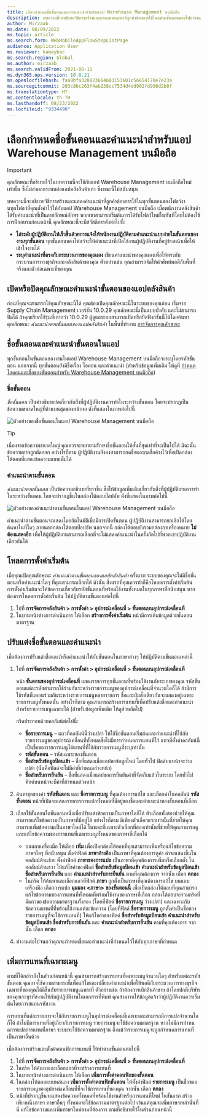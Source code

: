 ```yaml
---
title: เลือกกำหนดชื่อขั้นตอนและคำแนะนำสำหรับแอป Warehouse Management บนมือถือ
description: บทความนี้จะอธิบายวิธีการสร้างและแสดงคําแนะนําที่ลูกค้าต้องการใช้ในแต่ละขั้นตอนของโฟลว์งานแต่ละโฟลว์ที่คุณตั้งค่าไว้ให้กับแอป Warehouse Management บนมือถือ
author: Mirzaab
ms.date: 08/09/2022
ms.topic: article
ms.search.form: WHSMobileAppFlowStepListPage
audience: Application User
ms.reviewer: kamaybac
ms.search.region: Global
ms.author: mirzaab
ms.search.validFrom: 2021-08-11
ms.dyn365.ops.version: 10.0.21
ms.openlocfilehash: faa9bfa320823664603153601c56654170e7e23a
ms.sourcegitcommit: 203c8bc263f4ab238cc7534d4dd902fd996d2b0f
ms.translationtype: HT
ms.contentlocale: th-TH
ms.lasthandoff: 08/23/2022
ms.locfileid: "9334490"
---
```

# <a name="customize-step-titles-and-instructions-for-the-warehouse-management-mobile-app"></a>เลือกกำหนดชื่อขั้นตอนและคำแนะนำสำหรับแอป Warehouse Management บนมือถือ

> [!IMPORTANT]
> คุณลักษณะที่อธิบายไว้ในบทความนี้จะใช้กับแอป Warehouse Management บนมือถือใหม่เท่านั้น ซึ่งไม่ส่งผลกระทบต่อแอปคลังสินค้าเก่า ซึ่งขณะนี้ไม่สนับสนุน

บทความนี้จะอธิบายวิธีการสร้างและแสดงคําแนะนําที่ลูกค้าต้องการใช้ในทุกขั้นตอนของโฟลว์งานทุกโฟลว์ที่คุณตั้งค่าไว้ให้กับแอป Warehouse Management บนมือถือ เมื่อพนักงานคลังสินค้าได้รับคําแนะนําที่เป็นลายลักษณ์อักษร พวกเขาสามารถเริ่มต้นการได้รับโฟลว์ใหม่ในทันทีโดยไม่ต้องใช้การฝึกอบรมก่อนหน้านี้ คุณลักษณะนี้จะมีสวัสดิการดังต่อไปนี้:

- **ไล่ระดับผู้ปฏิบัติงานให้เร็วขึ้นด้วยการแจ้งให้พนักงานปฏิบัติตามคําแนะนําแบบง่ายในขั้นตอนของงานทุกขั้นตอน** ทุกขั้นตอนของโฟลว์จะให้คําแนะนําที่เปิดใช้งานผู้ปฏิบัติงานที่อยู่ข้างหน้าเพื่อให้เข้าใจงานได้
- **ระบุคําแนะนําที่ตรงกับกระบวนการของคุณเอง** เขียนคําแนะนําของคุณเองเพื่อให้ตรงกับกระบวนการทางธุรกิจและคลังสินค้าของคุณ ตัวอย่างเช่น คุณสามารถจัดให้คำศัพท์พอดีกับพื้นที่จริงและตัวย่อเฉพาะที่ของคุณ

## <a name="turn-the-warehouse-app-step-instructions-feature-on-or-off"></a>เปิดหรือปิดคุณลักษณะคําแนะนําขั้นตอนของแอปคลังสินค้า

ก่อนที่คุณจะสามารถใช้คุณลักษณะนี้ได้ คุณต้องเปิดคุณลักษณะนี้ในระบบของคุณก่อน เริ่มจาก Supply Chain Management เวอร์ชัน 10.0.29 คุณลักษณะนี้เป็นแบบบังคับ และไม่สามารถปิดได้ ถ้าคุณเรียกใช้รุ่นที่เก่ากว่า 10.0.29 ผู้ดูแลระบบสามารถเปิดหรือปิดฟังก์ชันนี้ได้โดยค้นหาคุณลักษณะ *คำแนะนำตามขั้นตอนของแอปคลังสินค้า* ในพื้นที่ทำงาน [การจัดการคุณลักษณะ](../../fin-ops-core/fin-ops/get-started/feature-management/feature-management-overview.md)

## <a name="step-titles-and-step-instructions-in-the-app"></a>ชื่อขั้นตอนและคําแนะนําขั้นตอนในแอป

ทุกขั้นตอนในขั้นตอนของงานในแอป Warehouse Management บนมือถือจะระบุโดยรหัสขั้นตอน นอกจากนี้ ทุกขั้นตอนยังมีชื่อเรื่อง ไอคอน และคําแนะนํา (สำหรับข้อมูลเพิ่มเติม ให้ดูที่ [กําหนดไอคอนและชื่อของขั้นตอนสำหรับ Warehouse Management บนมือถือ](step-icons-titles.md))

### <a name="step-titles"></a>ชื่อขั้นตอน

*ชื่อขั้นตอน* เป็นคำอธิบายย่อเกี่ยวกับสิ่งที่ผู้ปฏิบัติงานควรทำในระหว่างขั้นตอน โดยจะปรากฏเป็นข้อความขนาดใหญ่ที่ด้านบนสุดของหน้าจอ ดังที่แสดงในภาพต่อไปนี้

![ตัวอย่างของชื่อขั้นตอนในแอป Warehouse Management บนมือถือ](media/wma-step-title.png "ตัวอย่างของชื่อขั้นตอนในแอป Warehouse Management บนมือถือ")

> [!TIP]
> เนื่องจากข้อความขนาดใหญ่ คุณควรจะพยายามรักษาชื่อขั้นตอนให้สั้นที่สุดเท่าที่จะเป็นไปได้ มิฉะนั้นข้อความอาจถูกตัดออก อย่างไรก็ตาม ผู้ปฏิบัติงานยังคงสามารถกดชื่อและกดชื่อค้างไว้เพื่อเปิดกล่องโต้ตอบที่แสดงข้อความแบบเต็มได้

### <a name="step-instructions"></a>คำแนะนำตามขั้นตอน

*คำแนะนำตามขั้นตอน* เป็นข้อความอธิบายที่ยาวขึ้น ซึ่งให้ข้อมูลเพิ่มเติมเกี่ยวกับสิ่งที่ผู้ปฏิบัติงานควรทำในระหว่างขั้นตอน โดยจะปรากฏขึ้นในกล่องโต้ตอบป๊อปอัพ ดังที่แสดงในภาพต่อไปนี้

![ตัวอย่างของคำแนะนำตามขั้นตอนในแอป Warehouse Management บนมือถือ](media/wma-step-instructions.png "ตัวอย่างของคำแนะนำตามขั้นตอนในแอป Warehouse Management บนมือถือ")

คำแนะนำตามขั้นตอนจะแสดงโดยอัตโนมัติเมื่อมีการเปิดขั้นตอน ผู้ปฏิบัติงานสามารถยกเลิกได้โดยค้นหาในที่ใดๆ ภายนอกกล่องโต้ตอบป๊อปอัพ นอกจากนี้ กล่องโต้ตอบยังรวมกล่องกาเครื่องหมาย **ไม่ต้องแสดงอีก** เพื่อให้ผู้ปฏิบัติงานสามารถเลือกที่จะไม่แสดงคำแนะนำในครั้งถัดไปที่พวกเขาปฏิบัติงานเดียวกันได้

## <a name="load-the-default-setup"></a>โหลดการตั้งค่าเริ่มต้น

เมื่อคุณเปิดคุณลักษณะ *คําแนะนําตามขั้นตอนของแอปคลังสินค้า* ครั้งแรก ระบบของคุณจะไม่มีชื่อขั้นตอนหรือคําแนะนําใดๆ ที่คุณสามารถเลือกได้ ดังนั้น สิ่งแรกที่คุณควรทำก็คือโหลดการตั้งค่าเริ่มต้น การตั้งค่าเริ่มต้นจะให้ข้อความเกี่ยวกับรหัสขั้นตอนที่พร้อมใช้งานทั้งหมดในทุกภาษาที่สนับสนุน หากต้องการโหลดการตั้งค่าเริ่มต้น ให้ปฏิบัติตามขั้นตอนต่อไปนี้

1. ไปที่ **การจัดการคลังสินค้า \> การตั้งค่า \> อุปกรณ์เคลื่อนที่ \> ขั้นตอนบนอุปกรณ์เคลื่อนที่**
1. ในบานหน้าต่างการดำเนินการ ให้เลือก **สร้างการตั้งค่าเริ่มต้น** หน้ามีการเติมข้อมูลด้วยขั้นตอนมาตรฐาน

## <a name="customize-step-titles-and-instructions"></a>ปรับแต่งชื่อขั้นตอนและคําแนะนํา

เมื่อต้องการปรับแต่งชื่อและ/หรือคำแนะนำให้กับขั้นตอนในภาษาต่างๆ ให้ปฏิบัติตามขั้นตอนเหล่านี้

1. ไปที่ **การจัดการคลังสินค้า \> การตั้งค่า \> อุปกรณ์เคลื่อนที่ \> ขั้นตอนบนอุปกรณ์เคลื่อนที่**

    หน้า **ขั้นตอนของอุปกรณ์เคลื่อนที่** แสดงรายการทุกขั้นตอนที่พร้อมใช้งานกับระบบของคุณ รหัสขั้นตอนแต่ละรหัสสามารถใช้ร่วมกันระหว่างรายการเมนูของอุปกรณ์เคลื่อนที่จํานวนใดก็ได้ ถ้ามีการใช้รหัสขั้นตอนร่วมกันระหว่างรายการเมนูหลายรายการ ชื่อและปุ่มสั่งเดียวกันจะแสดงอยู่เฉพาะรายการเมนูทั้งหมดนั้น อย่างไรก็ตาม คุณสามารถสร้างการแทนที่เพื่อปรับแต่งชื่อและคำแนะนำสำหรับรายการเมนูเฉพาะได้ (สำหรับข้อมูลเพิ่มเติม ให้ดูส่วนถัดไป)

    กริดประกอบด้วยคอลัมน์ต่อไปนี้:

    - **ชื่อรายการเมนู** – แถวที่คอลัมน์นี้ว่างเปล่า ให้ใช้ชื่อขั้นตอนเริ่มต้นและคำแนะนำที่ใช้กับรายการเมนูของอุปกรณ์เคลื่อนที่ทั้งหมดซึ่งไม่มีการกําหนดการแทนที่ไว้ แถวที่ตั้งค่าคอลัมน์นี้เป็นชื่อของรายการเมนูได้แทนที่ที่ใช้กับรายการเมนูที่ระบุเท่านั้น
    - **รหัสขั้นตอน** – รหัสเฉพาะของขั้นตอน
    - **ชื่อสำหรับข้อมูลป้อนเข้า** – ชื่อที่แสดงเมื่อแอปขอข้อมูลใหม่ โดยทั่วไป ฟิลด์บนหน้าจะว่างเปล่า (นั่นคือฟิลด์จะไม่มีค่าที่กําหนดล่วงหน้า)
    - **ชื่อสำหรับการยืนยัน** – ชื่อที่แสดงเมื่อแอปขอการยืนยันค่าที่จัดเก็บแล้วในระบบ โดยทั่วไป ฟิลด์บนหน้าจะมีค่าที่กําหนดล่วงหน้า

1. ค้นหาชุดของค่า **รหัสขั้นตอน** และ **ชื่อรายการเมนู** ที่คุณต้องการแก้ไข และเลือกค่าในคอลัมน์ **รหัสขั้นตอน** หน้าที่เปิดจะแสดงรายการการแปลทั้งหมดที่มีอยู่ของชื่อและคำแนะนำของขั้นตอนที่เลือก
1. เลือกใช้ขั้นตอนใดขั้นตอนหนึ่งเพื่อปรับแต่งข้อความเป็นภาษาใดก็ได้ ตัวเลือกทั้งสองช่วยให้คุณสามารถแก้ไขข้อความเป็นภาษาที่มีอยู่ได้ อย่างไรก็ตาม มีเพียงตัวเลือกแรกเท่านั้นที่ช่วยให้คุณสามารถเพิ่มข้อความเป็นภาษาใหม่ได้ ในขณะที่เฉพาะตัวเลือกที่สองเท่านั้นที่ช่วยให้คุณสามารถดูและแก้ไขข้อความของการแทนที่เฉพาะเมนูทั้งหมดของภาษาที่เลือกได้

    - บนแถบเครื่องมือ ให้เลือก **เพิ่ม** เพื่อเปิดกล่องโต้ตอบที่คุณสามารถเพิ่มหรือแก้ไขข้อความภาษาใดๆ ที่สนับสนุน ตั้งค่าฟิลด์ **ภาษาอ้างอิง** เป็นภาษาที่คุณต้องการดูค่า ค่าจะแสดงขึ้นในคอลัมน์ด้านซ้าย ตั้งค่าฟิลด์ **ภาษาของการแปล** เป็นภาษาที่คุณต้องการเพิ่มหรือเลือกตั้ง ในคอลัมน์ด้านขวา ให้แก้ไขค่าของฟิลด์ **ชื่อสำหรับข้อมูลป้อนเข้า** **คำแนะนำสำหรับข้อมูลป้อนเข้า** **ชื่อสำหรับการยืนยัน** และ **คำแนะนำสำหรับการยืนยัน** ตามที่คุณต้องการ จากนั้น เลือก **ตกลง**
    - ในกริด ให้ค้นหาและเลือกแถวที่ฟิลด์ **ภาษา** ถูกตั้งเป็นภาษาที่คุณต้องการแก้ไข บนแถบเครื่องมือ เลือกการแปล **มุมมอง &lt;ภาษา&gt; ของขั้นตอนนี้** เพื่อเปิดกล่องโต้ตอบที่คุณสามารถแก้ไขข้อความของการแทนที่ทั้งหมดที่พร้อมใช้งานของภาษาที่เลือก กล่องโต้ตอบจะรวมกริดที่มีแถวของข้อความมาตรฐานทั้งสอง (โดยที่ฟิลด์ **ชื่อรายการเมนู** ว่างเปล่า) และเฉพาะกับข้อความแทนที่ที่พร้อมใช้งานแต่ละข้อความ (โดยที่ฟิลด์ **ชื่อรายการเมนู** ถูกตั้งค่าเป็นชื่อของรายการเมนูที่จะใช้การแทนที่) ให้แก้ไขค่าของฟิลด์ **ชื่อสำหรับข้อมูลป้อนเข้า** **คำแนะนำสำหรับข้อมูลป้อนเข้า** **ชื่อสำหรับการยืนยัน** และ **คำแนะนำสำหรับการยืนยัน** ตามที่คุณต้องการ จากนั้น เลือก **ตกลง**

1. ทำงานต่อไปจนกว่าคุณจะกําหนดชื่อและคำแนะนำที่กําหนดไว้ให้กับทุกภาษาที่กําหนด

## <a name="add-menu-specific-overrides"></a>เพิ่มการแทนที่เฉพาะเมนู

ตามที่ได้กล่าวถึงในส่วนก่อนหน้านี้ คุณสามารถสร้างการแทนที่เฉพาะเมนูจํานวนใดๆ สำหรับแต่ละรหัสขั้นตอน คุณอาจใช้ความสามารถนี้เพื่อแก้ไขและเปลี่ยนคำแนะนำเพื่อให้พอดีกับกระบวนการทางธุรกิจเฉพาะที่ของคุณได้ดีขึ้นกับรายการเมนูเฉพาะที่ ตัวอย่างเช่น ถ้าต้องการเบิกสินค้าขาย ถ้าโดยปกติบริษัทของคุณระบุรหัสงานให้กับผู้ปฏิบัติงานในเอกสารที่พิมพ์ คุณสามารถให้ข้อมูลแจ้งว่าผู้ปฏิบัติงานควรเริ่มต้นโดยการสแกนรหัสงาน

การแทนที่แต่ละรายการจะใช้กับรายการเมนูในอุปกรณ์เคลื่อนที่เฉพาะและสามารถมีการแปลจํานวนใดก็ได้ ถ้าไม่มีการแทนที่อยู่เกี่ยวกับรายการเมนู รายการเมนูจะใช้ข้อความมาตรฐาน หากไม่มีการกําหนดการแปลการแทนที่ภาษา ระบบจะใช้ข้อความมาตรฐาน ถึงแม้ว่ารายการเมนูจะถูกกําหนดการแทนที่เป็นภาษาอื่นด้วย

เมื่อต้องการสร้างและตั้งค่าคอนฟิกการแทนที่ ให้ทำตามขั้นตอนต่อไปนี้

1. ไปที่ **การจัดการคลังสินค้า \> การตั้งค่า \> อุปกรณ์เคลื่อนที่ \> ขั้นตอนบนอุปกรณ์เคลื่อนที่**
1. ในกริด ให้ค้นหาและเลือกแถวที่จะสร้างการแทนที่
1. ในบานหน้าต่างการดำเนินการ ให้เลือก **เพิ่มการตั้งค่าคอนฟิกของขั้นตอน**
1. ในกล่องโต้ตอบแบบหล่นลง **เพิ่มการตั้งค่าคอนฟิกขั้นตอน** ให้ตั้งค่าฟิลด์ **รายการเมนู** เป็นชื่อของรายการเมนูของอุปกรณ์เคลื่อนที่ที่จะใช้การแทนที่ของคุณ จากนั้น เลือก **ตกลง**
1. หน้าที่ปรากฏขึ้นจะแสดงข้อความทั้งหมดที่พร้อมใช้งานสำหรับการแทนที่ใหม่ ในขั้นแรก สร้างเพียงหนึ่งภาษา ภาษาอื่นๆ ทั้งหมดจะใช้ข้อความมาตรฐานต่อไป เว้นแต่คุณจะเพิ่มภาษาเหล่านั้นที่นี่ แก้ไขข้อความและเพิ่มภาษาใหม่ตามที่ต้องการ ตามที่อธิบายไว้ในส่วนก่อนหน้านี้
